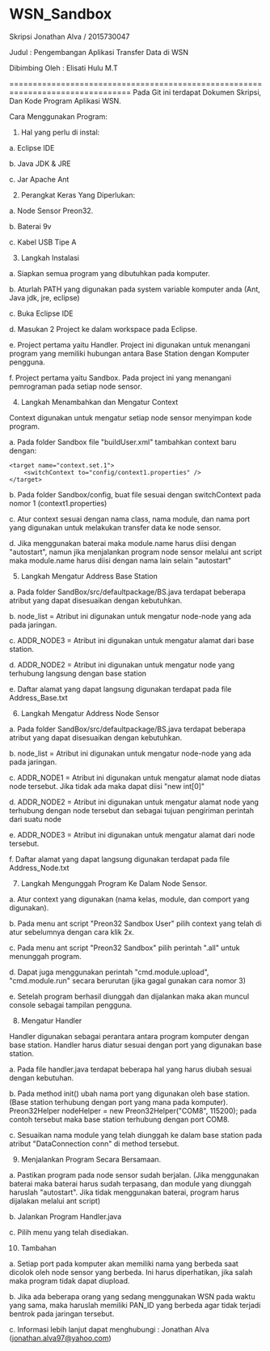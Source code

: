 # WSN_Sandbox

Skripsi Jonathan Alva / 2015730047

Judul : Pengembangan Aplikasi Transfer Data di WSN

Dibimbing Oleh : Elisati Hulu M.T

================================================================================
Pada Git ini terdapat Dokumen Skripsi, Dan Kode Program Aplikasi WSN.

Cara Menggunakan Program:

1. Hal yang perlu di instal:

  a. Eclipse IDE
  
  b. Java JDK & JRE
  
  c. Jar Apache Ant
  
  
2. Perangkat Keras Yang Diperlukan:

  a. Node Sensor Preon32.
  
  b. Baterai 9v
  
  c. Kabel USB Tipe A
  
  
3. Langkah Instalasi

  a. Siapkan semua program yang dibutuhkan pada komputer.
  
  b. Aturlah PATH yang digunakan pada system variable komputer anda (Ant, Java jdk, jre, eclipse)
  
  c. Buka Eclipse IDE
  
  d. Masukan 2 Project ke dalam workspace pada Eclipse.
  
  e. Project pertama yaitu Handler. Project ini digunakan untuk menangani program yang memiliki hubungan antara Base Station dengan Komputer pengguna.
  
  f. Project pertama yaitu Sandbox. Pada project ini yang menangani pemrograman pada setiap node sensor.


4. Langkah Menambahkan dan Mengatur Context

Context digunakan untuk mengatur setiap node sensor menyimpan kode program.

  a. Pada folder Sandbox file "buildUser.xml" tambahkan context baru dengan:

	<target name="context.set.1">
		<switchContext to="config/context1.properties" />
	</target>

  b. Pada folder Sandbox/config, buat file sesuai dengan switchContext pada nomor 1 (context1.properties)
  
  c. Atur context sesuai dengan nama class, nama module, dan nama port yang digunakan untuk melakukan transfer data ke node sensor.
  
  d. Jika menggunakan baterai maka module.name harus diisi dengan "autostart", namun jika menjalankan program node sensor melalui ant script maka module.name harus diisi dengan nama lain selain "autostart"
  

5. Langkah Mengatur Address Base Station

  a. Pada folder SandBox/src/defaultpackage/BS.java terdapat beberapa atribut yang dapat disesuaikan dengan kebutuhkan.
  
  b. node_list = Atribut ini digunakan untuk mengatur node-node yang ada pada jaringan.
  
  c. ADDR_NODE3 = Atribut ini digunakan untuk mengatur alamat dari base station.
  
  d. ADDR_NODE2 = Atribut ini digunakan untuk mengatur node yang terhubung langsung dengan base station
  
  e. Daftar alamat yang dapat langsung digunakan terdapat pada file Address_Base.txt
  

6. Langkah Mengatur Address Node Sensor

  a. Pada folder SandBox/src/defaultpackage/BS.java terdapat beberapa atribut yang dapat disesuaikan dengan kebutuhkan.
  
  b. node_list = Atribut ini digunakan untuk mengatur node-node yang ada pada jaringan.
  
  c. ADDR_NODE1 = Atribut ini digunakan untuk mengatur alamat node diatas node tersebut. Jika tidak ada maka dapat diisi "new int[0]"
  
  d. ADDR_NODE2 = Atribut ini digunakan untuk mengatur alamat node yang terhubung dengan node tersebut dan sebagai tujuan pengiriman perintah dari suatu node
  
  e. ADDR_NODE3 = Atribut ini digunakan untuk mengatur alamat dari node tersebut.
  
  f. Daftar alamat yang dapat langsung digunakan terdapat pada file Address_Node.txt
  

7. Langkah Mengunggah Program Ke Dalam Node Sensor.

  a. Atur context yang digunakan (nama kelas, module, dan comport yang digunakan).
  
  b. Pada menu ant script "Preon32 Sandbox User" pilih context yang telah di atur sebelumnya dengan cara klik 2x.
  
  c. Pada menu ant script "Preon32 Sandbox" pilih perintah ".all" untuk menunggah program.
  
  d. Dapat juga menggunakan perintah "cmd.module.upload", "cmd.module.run" secara berurutan (jika gagal gunakan cara nomor 3)
  
  e. Setelah program berhasil diunggah dan dijalankan maka akan muncul console sebagai tampilan pengguna.
  

8. Mengatur Handler

Handler digunakan sebagai perantara antara program komputer dengan base station. Handler harus diatur sesuai dengan port yang digunakan base station.

  a. Pada file handler.java terdapat beberapa hal yang harus diubah sesuai dengan kebutuhan.
  
  b. Pada method init() ubah nama port yang digunakan oleh base station. (Base station terhubung dengan port yang mana pada komputer).
Preon32Helper nodeHelper = new Preon32Helper("COM8", 115200); pada contoh tersebut maka base station terhubung dengan port COM8.

  c. Sesuaikan nama module yang telah diunggah ke dalam base station pada atribut "DataConnection conn" di method tersebut.
  

9. Menjalankan Program Secara Bersamaan.

  a. Pastikan program pada node sensor sudah berjalan. (Jika menggunakan baterai maka baterai harus sudah terpasang, dan module yang diunggah haruslah "autostart". Jika tidak menggunakan baterai, program harus dijalakan melalui ant script)
  
  b. Jalankan Program Handler.java
  
  c. Pilih menu yang telah disediakan.
  

10. Tambahan

  a. Setiap port pada komputer akan memiliki nama yang berbeda saat dicolok oleh node sensor yang berbeda. Ini harus diperhatikan, jika salah maka program tidak dapat diupload.
  
  b. Jika ada beberapa orang yang sedang menggunakan WSN pada waktu yang sama, maka haruslah memiliki PAN_ID yang berbeda agar tidak terjadi bentrok pada jaringan tersebut.
  
  c. Informasi lebih lanjut dapat menghubungi : Jonathan Alva (jonathan.alva97@yahoo.com)
  
